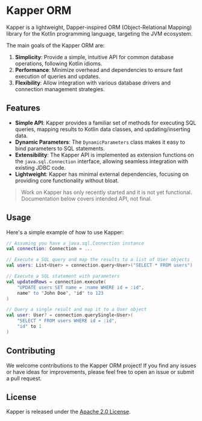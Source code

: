 # Kapper ORM

Kapper is a lightweight, Dapper-inspired ORM (Object-Relational Mapping) library for the Kotlin programming language, targeting the JVM ecosystem.

The main goals of the Kapper ORM are:

1. **Simplicity**: Provide a simple, intuitive API for common database operations, following Kotlin idioms.
2. **Performance**: Minimize overhead and dependencies to ensure fast execution of queries and updates.
3. **Flexibility**: Allow integration with various database drivers and connection management strategies.

## Features

- **Simple API**: Kapper provides a familiar set of methods for executing SQL queries, mapping results to Kotlin data classes, and updating/inserting data.
- **Dynamic Parameters**: The `DynamicParameters` class makes it easy to bind parameters to SQL statements.
- **Extensibility**: The Kapper API is implemented as extension functions on the `java.sql.Connection` interface, allowing seamless integration with existing JDBC code.
- **Lightweight**: Kapper has minimal external dependencies, focusing on providing core functionality without bloat.

> Work on Kapper has only recently started and it is not yet functional.
> Documentation below covers intended API, not final.

## Usage

Here's a simple example of how to use Kapper:

```kotlin
// Assuming you have a java.sql.Connection instance
val connection: Connection = ...

// Execute a SQL query and map the results to a list of User objects
val users: List<User> = connection.query<User>("SELECT * FROM users")

// Execute a SQL statement with parameters
val updatedRows = connection.execute(
    "UPDATE users SET name = :name WHERE id = :id",
    name" to "John Doe", "id" to 123
)

// Query a single result and map it to a User object
val user: User? = connection.querySingle<User>(
    "SELECT * FROM users WHERE id = :id",
    "id" to 1
)
```

## Contributing

We welcome contributions to the Kapper ORM project! If you find any issues or have ideas for improvements, please feel free to open an issue or submit a pull request.

## License

Kapper is released under the [Apache 2.0 License](./LICENSE).
